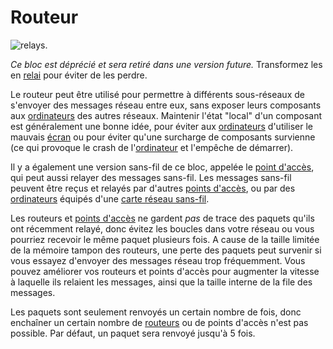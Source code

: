 # Routeur

![[relays](relay.md).](oredict:opencomputers:switch)

*Ce bloc est déprécié et sera retiré dans une version future.* Transformez les en [relai](relay.md) pour éviter de les perdre.

Le routeur peut être utilisé pour permettre à différents sous-réseaux de s'envoyer des messages réseau entre eux, sans exposer leurs composants aux [ordinateurs](../general/computer.md) des autres réseaux. Maintenir l'état "local" d'un composant est généralement une bonne idée, pour éviter aux [ordinateurs](../general/computer.md) d'utiliser le mauvais [écran](screen1.md) ou pour éviter qu'une surcharge de composants survienne (ce qui provoque le crash de l'[ordinateur](../general/computer.md) et l'empêche de démarrer).

Il y a également une version sans-fil de ce bloc, appelée le [point d'accès](accessPoint.md), qui peut aussi relayer des messages sans-fil. Les messages sans-fil peuvent être reçus et relayés par d'autres [points d'accès](accessPoint.md), ou par des [ordinateurs](../general/computer.md) équipés d'une [carte réseau sans-fil](../item/wlanCard1.md).

Les routeurs et [points d'accès](accessPoint.md) ne gardent *pas* de trace des paquets qu'ils ont récemment relayé, donc évitez les boucles dans votre réseau ou vous pourriez recevoir le même paquet plusieurs fois. A cause de la taille limitée de la mémoire tampon des routeurs, une perte des paquets peut survenir si vous essayez d'envoyer des messages réseau trop fréquemment. Vous pouvez améliorer vos routeurs et points d'accès pour augmenter la vitesse à laquelle ils relaient les messages, ainsi que la taille interne de la file des messages.

Les paquets sont seulement renvoyés un certain nombre de fois, donc enchaîner un certain nombre de [routeurs](switch.md) ou de points d'accès n'est pas possible. Par défaut, un paquet sera renvoyé jusqu'à 5 fois.
